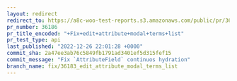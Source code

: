 ```yaml
---
layout: redirect
redirect_to: https://a8c-woo-test-reports.s3.amazonaws.com/public/pr/36186/api/index.html
pr_number: 36186
pr_title_encoded: "+Fix+edit+attribute+modal+terms+list"
pr_test_type: api
last_published: "2022-12-26 22:01:28 +0000"
commit_sha: 2a47ee3ab76c5849fb1791ad3401ef5d315fef15
commit_message: "Fix `AttributeField` continuos hydration"
branch_name: fix/36183_edit_attribute_modal_terms_list
---
```

